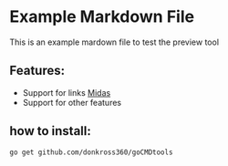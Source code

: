 # Example Markdown File
This is an example mardown file to test the preview tool
## Features:
* Support for links [Midas](https://www.midastechno.com)
* Support for other features
## how to install:
```
go get github.com/donkross360/goCMDtools
```
